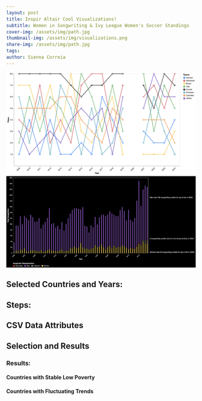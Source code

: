 ```yaml
---
layout: post
title: Inspir Altair Cool Visualizations!
subtitle: Women in Songwriting & Ivy League Women's Soccer Standings
cover-img: /assets/img/path.jpg
thumbnail-img: /assets/img/visualizations.png
share-img: /assets/img/path.jpg
tags: 
author: Sienna Correia
---
```


![Ivy League Women's Soccer Standings 2009-2024](/assets/img/soccer_standings.png)
![Women in Songwriting](/assets/img/women_in_songwriting.png)

## Selected Countries and Years:

## Steps:

## CSV Data Attributes

## Selection and Results

### Results: 

#### Countries with Stable Low Poverty

#### Countries with Fluctuating Trends
